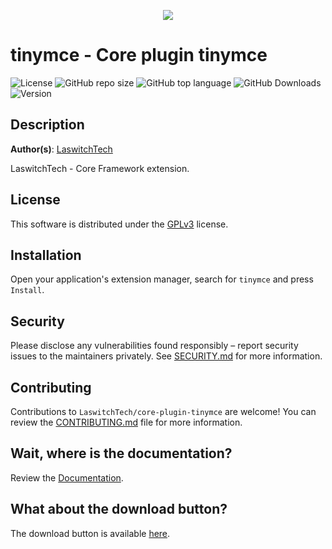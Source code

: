 <p align="center"><img src="picture.png" /></p>

# tinymce - Core plugin tinymce
![License](https://img.shields.io/github/license/LaswitchTech/core-plugin-tinymce?style=for-the-badge)
![GitHub repo size](https://img.shields.io/github/repo-size/LaswitchTech/core-plugin-tinymce?style=for-the-badge&logo=github)
![GitHub top language](https://img.shields.io/github/languages/top/LaswitchTech/core-plugin-tinymce?style=for-the-badge)
![GitHub Downloads](https://img.shields.io/github/downloads/LaswitchTech/core-plugin-tinymce/total?style=for-the-badge)
![Version](https://img.shields.io/github/v/release/LaswitchTech/core-plugin-tinymce?label=Version&style=for-the-badge)

## Description
**Author(s)**: [LaswitchTech](support@laswitchtech.com)

LaswitchTech - Core Framework extension.

## License
This software is distributed under the [GPLv3](LICENSE) license.

## Installation
Open your application's extension manager, search for `tinymce` and press `Install`.

## Security
Please disclose any vulnerabilities found responsibly – report security issues to the maintainers privately. See [SECURITY.md](SECURITY.md) for more information.

## Contributing
Contributions to `LaswitchTech/core-plugin-tinymce` are welcome! You can review the [CONTRIBUTING.md](CONTRIBUTING.md) file for more information.

## Wait, where is the documentation?
Review the [Documentation](https://laswitchtech.com/en/projects/core/extensions/plugins/tinymce).

## What about the download button?
The download button is available [here](https://github.com/LaswitchTech/core-plugin-tinymce/releases/latest/download/source.zip).
